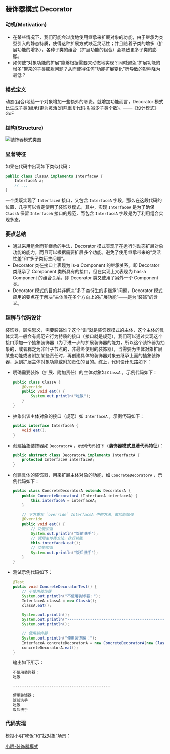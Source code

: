 ## **装饰器模式 Decorator**

### **动机(Motivation)**

- 在某些情况下，我们可能会过度地使用继承来扩展对象的功能，由于继承为类型引入的静态特质，使得这种扩展方式缺乏灵活性；并且随着子类的增多（扩展功能的增多），各种子类的组合（扩展功能的组合）会导致更多子类的膨胀。
- 如何使“对象功能的扩展”能够根据需要来动态地实现？同时避免“扩展功能的增多”带来的子类膨胀问题？从而使得任何“功能扩展变化”所导致的影响降为最低？

### **模式定义**

动态(组合)地给一个对象增加一些额外的职责。就增加功能而言，Decorator 模式比生成子类(继承)更为灵活(消除重复代码 & 减少子类个数)。——《设计模式》GoF

### **结构(Structure)**

![装饰器模式类图](https://github.com/jiangshuangjun/pictures/blob/master/%E8%A3%85%E9%A5%B0%E5%99%A8%E6%A8%A1%E5%BC%8F%E7%B1%BB%E5%9B%BE.jpg)

### **显著特征**

如果在代码中出现如下类似代码：

```java
public class ClassA implements InterfaceA {
    InterfaceA a;
    // ...
}
```

一个类既实现了  `InterfaceA` 接口，又包含  `InterfaceA` 字段，那么在这段代码的位置，几乎可以肯定使用了装饰器模式。其中，实现 `InterfaceA` 是为了确保 `ClassA` 保留 `InterfaceA` 接口的规范，而包含 `InterfaceA` 字段是为了利用组合实现多态。

### **要点总结**

- 通过采用组合而非继承的手法，Decorator 模式实现了在运行时动态扩展对象功能的能力，而且可以根据需要扩展多个功能。避免了使用继承带来的“灵活性差”和“多子类衍生问题”。
- Decorator 类在接口上表现为 is-a Component 的继承关系，即 Decorator 类继承了 Component 类所具有的接口。但在实现上又表现为 has-a Component 的组合关系，即 Decorator 类又使用了另外一个 Component 类。
- Decorator 模式的目的并非解决“多子类衍生的多继承”问题，Decorator 模式应用的要点在于解决“主体类在多个方向上的扩展功能”——是为“装饰”的含义。

### **理解与代码设计**

装饰器，顾名思义，需要装饰谁？这个“谁”就是装饰器模式的主体，这个主体的具体实现一般会有规范它行为特质的接口（接口就是规范），我们可以通过实现这个接口添加一个抽象装饰器（为了进一步的扩展装饰器的能力，所以这个装饰器为抽象的，或者称之为非叶子节点的，非最终使用的装饰器），当需要为主体对象扩展某些功能或者附加某些责任时，再创建具体的装饰器对象去继承上面的抽象装饰器，达到扩展主体对象功能或附加责任的目的。综上，代码设计思路如下：

- 明确需要装饰（扩展、附加责任）的主体对象如 `ClassA` ，示例代码如下：

  ```java
  public class ClassA {
      @Override
      public void eat() {
          System.out.println("吃饭");
      }
  }
  ```

- 抽象出该主体对象的接口（规范）如 `InterfaceA` ，示例代码如下：

  ```java
  public interface InterfaceA {
      void eat();
  }
  ```

- 创建抽象装饰器如 `DecoratorA` ，示例代码如下（**装饰器模式显著代码特征**）：

  ```java
  public abstract class DecoratorA implements InterfactA {
      protected InterfaceA interfaceA;
  }
  ```

- 创建具体的装饰器，用来扩展主体对象的功能，如 `ConcreteDecoratorA` ，示例代码如下：

  ```java
  public class ConcreteDecoratorA extends DecoratorA {
      public ConcreteDecoratorA (InterfaceA interfaceA) {
          this.interfaceA = interfaceA;
      }
      
      // 下方重写 `override` InterfaceA 中的方法，做功能加强
      @Override
      public void eat() {
          // 功能加强
          System.out.println("饭前洗手");
          // 调用主体类方法，执行功能
          this.interfaceA.eat();
          // 功能加强
          System.out.println("饭后洗手");
      }
  }
  ```

- 测试示例代码如下：

  ```java
  @Test
  public void ConcreteDecoratorTest() {
      // 不使用装饰器
      System.out.println("不使用装饰器：");
      InterfaceA classA = new ClassA();
      classA.eat();
  
      System.out.println();
      System.out.println("-------------------------------------------");
      System.out.println();
  
      // 使用装饰器
      System.out.println("使用装饰器：");
      InterfaceA concreteDecoratorA = new ConcreteDecoratorA(new ClassA());
      concreteDecoratorA.eat();
  }
  ```

  输出如下所示：

  ```java
  不使用装饰器：
  吃饭
  
  -------------------------------------------
  
  使用装饰器：
  饭前洗手
  吃饭
  饭后洗手
  ```

### **代码实现**

模拟小明“吃饭”和“找对象”场景：

[小明-装饰器模式](https://github.com/jiangshuangjun/mystudy/tree/master/design-pattern/src/main/java/study/pattern/decorator)